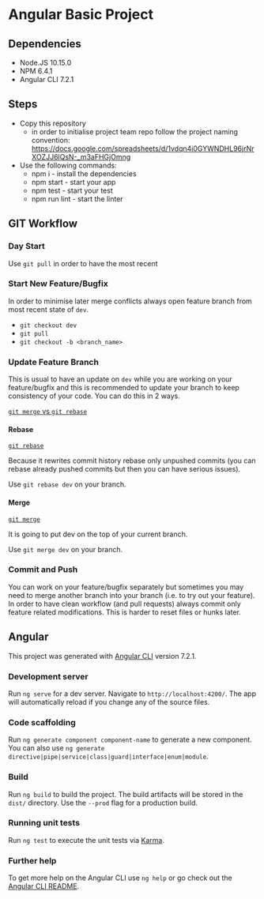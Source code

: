 # Angular Basic Project

## Dependencies

- Node.JS 10.15.0
- NPM 6.4.1
- Angular CLI 7.2.1

## Steps

- Copy this repository
  - in order to initialise project team repo follow the project naming convention: https://docs.google.com/spreadsheets/d/1vdqn4i0GYWNDHL96jrNrXOZJJ6lQsN-_m3aFHGjOmng
- Use the following commands:
  - npm i - install the dependencies
  - npm start - start your app
  - npm test - start your test
  - npm run lint - start the linter

## GIT Workflow

### Day Start

Use `git pull` in order to have the most recent

### Start New Feature/Bugfix

In order to minimise later merge conflicts always open feature branch from most recent state of `dev`.

- `git checkout dev`
- `git pull`
- `git checkout -b <branch_name>`

### Update Feature Branch

This is usual to have an update on `dev` while you are working on your feature/bugfix and this is recommended to update your branch to keep consistency of your code. You can do this in 2 ways.

[`git merge` vs `git rebase`](https://www.atlassian.com/git/tutorials/merging-vs-rebasing)

#### Rebase

[`git rebase`](https://www.atlassian.com/git/tutorials/rewriting-history/git-rebase)

Because it rewrites commit history rebase only unpushed commits (you can rebase already pushed commits but then you can have serious issues).

Use `git rebase dev` on your branch.

#### Merge

[`git merge`](https://www.atlassian.com/git/tutorials/using-branches/git-merge)

It is going to put dev on the top of your current branch.

Use `git merge dev` on your branch.

### Commit and Push

You can work on your feature/bugfix separately but sometimes you may need to merge another branch into your branch (i.e. to try out your feature). In order to have clean workflow (and pull requests) always commit only feature related modifications. This is harder to reset files or hunks later.

## Angular

This project was generated with [Angular CLI](https://github.com/angular/angular-cli) version 7.2.1.

### Development server

Run `ng serve` for a dev server. Navigate to `http://localhost:4200/`. The app will automatically reload if you change any of the source files.

### Code scaffolding

Run `ng generate component component-name` to generate a new component. You can also use `ng generate directive|pipe|service|class|guard|interface|enum|module`.

### Build

Run `ng build` to build the project. The build artifacts will be stored in the `dist/` directory. Use the `--prod` flag for a production build.

### Running unit tests

Run `ng test` to execute the unit tests via [Karma](https://karma-runner.github.io).

### Further help

To get more help on the Angular CLI use `ng help` or go check out the [Angular CLI README](https://github.com/angular/angular-cli/blob/master/README.md).

